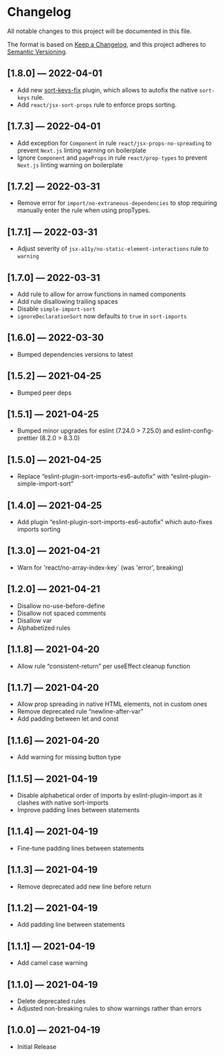 # Changelog

All notable changes to this project will be documented in this file.

The format is based on [Keep a Changelog](https://keepachangelog.com/en/1.0.0/),
and this project adheres to [Semantic Versioning](https://semver.org/spec/v2.0.0.html).

## [1.8.0] — 2022-04-01

- Add new [sort-keys-fix](https://www.npmjs.com/package/eslint-plugin-sort-keys-fix) plugin, which allows to autofix the native `sort-keys` rule.
- Add `react/jsx-sort-props` rule to enforce props sorting.

## [1.7.3] — 2022-04-01

- Add exception for `Component` in rule `react/jsx-props-no-spreading` to prevent `Next.js` linting warning on boilerplate
- Ignore `Component` and `pageProps` in rule `react/prop-types` to prevent `Next.js` linting warning on boilerplate

## [1.7.2] — 2022-03-31

- Remove error for `import/no-extraneous-dependencies` to stop requiring manually enter the rule when using propTypes.

## [1.7.1] — 2022-03-31

- Adjust severity of `jsx-a11y/no-static-element-interactions` rule to `warning`

## [1.7.0] — 2022-03-31

- Add rule to allow for arrow functions in named components
- Add rule disallowing trailing spaces
- Disable `simple-import-sort`
- `ignoreDeclarationSort` now defaults to `true` in `sort-imports`

## [1.6.0] — 2022-03-30

- Bumped dependencies versions to latest

## [1.5.2] — 2021-04-25

- Bumped peer deps

## [1.5.1] — 2021-04-25

- Bumped minor upgrades for eslint (7.24.0 > 7.25.0) and eslint-config-prettier (8.2.0 > 8.3.0)

## [1.5.0] — 2021-04-25

- Replace “eslint-plugin-sort-imports-es6-autofix” with “eslint-plugin-simple-import-sort”

## [1.4.0] — 2021-04-25

- Add plugin “eslint-plugin-sort-imports-es6-autofix” which auto-fixes imports sorting

## [1.3.0] — 2021-04-21

- Warn for 'react/no-array-index-key` (was 'error', breaking)

## [1.2.0] — 2021-04-21

- Disallow no-use-before-define
- Disallow not spaced comments
- Disallow var
- Alphabetized rules

## [1.1.8] — 2021-04-20

- Allow rule “consistent-return” per useEffect cleanup function

## [1.1.7] — 2021-04-20

- Allow prop spreading in native HTML elements, not in custom ones
- Remove deprecated rule “newline-after-var”
- Add padding between let and const

## [1.1.6] — 2021-04-20

- Add warning for missing button type

## [1.1.5] — 2021-04-19

- Disable alphabetical order of imports by eslint-plugin-import as it clashes with native sort-imports
- Improve padding lines between statements

## [1.1.4] — 2021-04-19

- Fine-tune padding lines between statements

## [1.1.3] — 2021-04-19

- Remove deprecated add new line before return

## [1.1.2] — 2021-04-19

- Add padding line between statements

## [1.1.1] — 2021-04-19

- Add camel case warning

## [1.1.0] — 2021-04-19

- Delete deprecated rules
- Adjusted non-breaking rules to show warnings rather than errors

## [1.0.0] — 2021-04-19

- Initial Release
